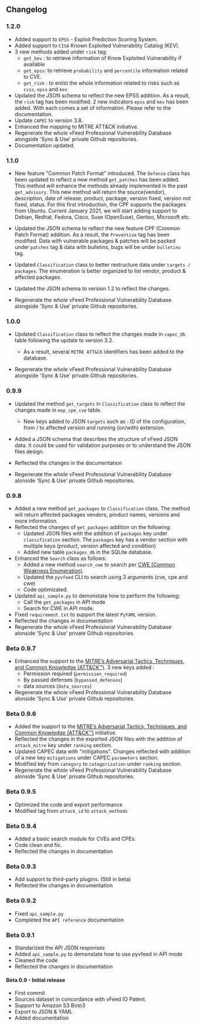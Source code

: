 ## Changelog

### 1.2.0

* Added support to `EPSS` - Exploit Prediction Scoring System. 
* Added support to `CISA` Known Exploited Vulnerability Catalog (KEV).
* 3 new methods added under `risk` tag:
  * `get_kev` : to retrieve information of Know Exploited Vulnerability if available
  * `get_epss`: to retrieve `probability` and `percentile` information related to CVE.
  * `get_risk` : to enlist the whole information related to risks such as `cvss`, `epss` and `kev`
* Updated the JSON schema to reflect the new EPSS addition. As a result, the `risk` 
  tag has been modified. 2 new indicators `epss` and `kev` has been added. With each comes a set of information. Please refer to the documentation.
* Update `CAPEC` to version 3.8.
* Enhanced the mapping to MITRE ATT&CK initiative. 
* Regenerate the whole vFeed Professional Vulnerability Database alongside 'Sync & Use' private Github repositories.
* Documentation updated.


### 1.1.0

* New feature "Common Patch Format" introduced. The `Defense` class has been updated to reflect a new method `get_patches` 
  has been added. This method will enhance the methods already implemented in the past `get_advisory`. This new method 
  will return the source(vendor), description, date of release, product, package, version fixed, version not fixed, status. 
  For this first introduction, the CPF supports the packages from Ubuntu. Current January 2021, we will start adding 
  support to Debian, Redhat, Fedora, Cisco, Suse (OpenSuse), Gentoo, Microsoft etc.
  
* Updated the JSON schema to reflect the new feature CPF (Common Patch Format) addition. As a result, the `Preventive` 
  tag has been modified. Data with vulnerable packages & patches will be packed under `patches` tag & data with bulletins,
  bugs will be under `bulletins` tag.
  
* Updated `Classification` class to better restructure data under `targets / packages`. The enumeration is better 
  organized to list vendor, product & affected packages.
  
* Updated the JSON schema to version 1.2 to reflect the changes.
  
* Regenerate the whole vFeed Professional Vulnerability Database alongside 'Sync & Use' private Github repositories.

### 1.0.0

* Updated `Classification` class to reflect the changes made in `capec_db` table following the update to version 3.2.
    * As a result, several `MITRE ATT&CK` identifiers has been added to the database. 
    
* Regenerate the whole vFeed Professional Vulnerability Database alongside 'Sync & Use' private Github repositories.


### 0.9.9

* Updated the method `get_targets` in `Classification` class to reflect the changes made in `map_cpe_cve` table.
    * New keys added to JSON `targets` such as : ID of the configuration, from / to affected version and running (on/with) extension.
    
* Added a JSON schema that describes the structure of vFeed JSON data. It could be used for validation purposes or to understand the JSON files design.
* Reflected the changes in the documentation
* Regenerate the whole vFeed Professional Vulnerability Database alonside 'Sync & Use' private Github repositories.

### 0.9.8
* Added a new method `get_packages` to `Classification` class. The method will return affected packages vendors, product names, versions and more information.
* Reflected the changes of `get_packages` addition on the following:
    * Updated JSON files with the addition of `packages` key under `classification` section. The `packages` key has a vendor section with multiple keys (product, version affected and condition)
    * Added new table `packages_db` in the SQLite database.
* Enhanced the `Search` class as follows:
    * Added a new method `search_cwe` to search per [CWE (Common Weakness Enumeration)](https://cwe.mitre.org). 
    * Updated the `pyvfeed` CLI to search using 3 arguments (cve, cpe and cwe) 
    * Code optimizated. 
* Updated `api_sample.py` to demonstate how to perform the following:
    * Call the `get_packages` in API mode
    * Search for CWE in API mode.
* Fixed `requirement.txt` to support the latest `PyYAML` version.
* Reflected the changes in documentation
* Regenerate the whole vFeed Professional Vulnerability Database alonside 'Sync & Use' private Github repositories.

### Beta 0.9.7
* Enhanced the support to the [MITRE’s Adversarial Tactics, Techniques, and Common Knowledge (ATT&CK™)](https://attack.mitre.org/wiki/Main_Page). 3 new keys added :
    * Permission required (`permission_required`)
    * By passed defenses (`bypassed_defenses`)
    * data sources (`data_sources`)
* Regenerate the whole vFeed Professional Vulnerability Database alonside 'Sync & Use' private Github repositories.

### Beta 0.9.6
* Added the support to the [MITRE’s Adversarial Tactics, Techniques, and Common Knowledge (ATT&CK™)](https://attack.mitre.org/wiki/Main_Page) initiative.
* Reflected the changes in the exported JSON files with the addition of `attack_mitre` key under `ranking` section.
* Updated CAPEC data with "mitigations". Changes reflected with addition of a new key `mitigations` under CAPEC `parameters` section.
* Modified key from `category` to `categorization` under `ranking` section.
* Regenerate the whole vFeed Professional Vulnerability Database alonside 'Sync & Use' private Github repositories.

### Beta 0.9.5
* Optimized the code and export performance
* Modified tag from `attack_id` to `attack_methods`

### Beta 0.9.4
* Added a basic search module for CVEs and CPEs.
* Code clean and fix.
* Reflected the changes in documentation

### Beta 0.9.3
* Add support to third-party plugins. (Still in beta)
* Reflected the changes in documentation

### Beta 0.9.2
* Fixed `api_sample.py`
* Completed the `API reference` documentation

### Beta 0.9.1
* Standarized the API JSON responses
* Added `api_sample.py` to demonstate how to use pyvfeed in API mode
* Cleaned the code
* Reflected the changes in documentation

#### Beta 0.9 - Initial release
* First commit
* Sources dataset in concordance with vFeed IO Patent.
* Support to Amazon S3 Boto3
* Export to JSON & YAML
* Added documentation
